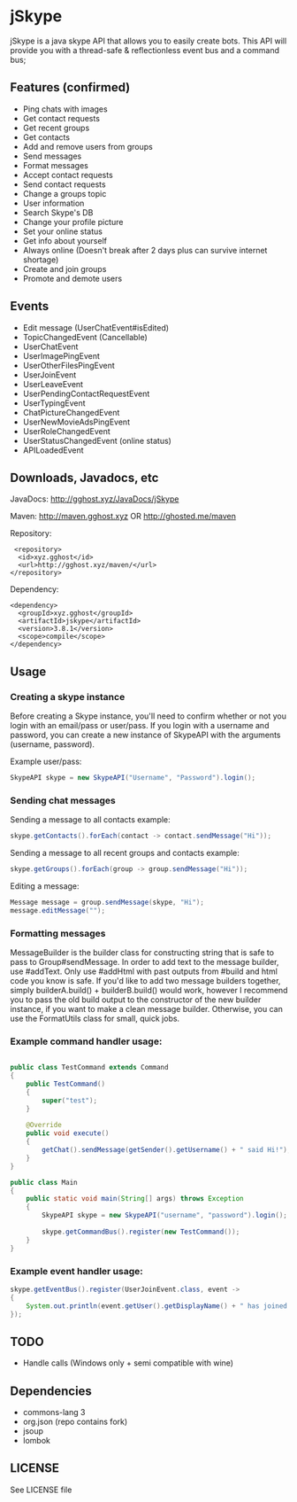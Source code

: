 # jSkype
jSkype is a java skype API that allows you to easily create bots.
This API will provide you with a thread-safe & reflectionless event bus
and a command bus;

## Features (confirmed)
- Ping chats with images
- Get contact requests
- Get recent groups
- Get contacts
- Add and remove users from groups
- Send messages
- Format messages
- Accept contact requests
- Send contact requests
- Change a groups topic
- User information
- Search Skype's DB
- Change your profile picture
- Set your online status
- Get info about yourself
- Always online (Doesn't break after 2 days plus can survive internet shortage)
- Create and join groups
- Promote and demote users
 
## Events
- Edit message (UserChatEvent#isEdited)
- TopicChangedEvent (Cancellable)
- UserChatEvent
- UserImagePingEvent
- UserOtherFilesPingEvent
- UserJoinEvent
- UserLeaveEvent
- UserPendingContactRequestEvent
- UserTypingEvent
- ChatPictureChangedEvent
- UserNewMovieAdsPingEvent
- UserRoleChangedEvent
- UserStatusChangedEvent (online status)
- APILoadedEvent

## Downloads, Javadocs, etc
JavaDocs: http://gghost.xyz/JavaDocs/jSkype

Maven: http://maven.gghost.xyz OR http://ghosted.me/maven

Repository:
```
 <repository>
  <id>xyz.gghost</id>
  <url>http://gghost.xyz/maven/</url>
</repository>
```
Dependency:
```
<dependency>
  <groupId>xyz.gghost</groupId>
  <artifactId>jskype</artifactId>
  <version>3.8.1</version>
  <scope>compile</scope>
</dependency>
```
## Usage
### Creating a skype instance
Before creating a Skype instance, you'll need to confirm whether or not you login with an email/pass or user/pass. If you login with a username and password, you can create a new instance of SkypeAPI with the arguments (username, password).

Example user/pass: 
```java
SkypeAPI skype = new SkypeAPI("Username", "Password").login();
```

### Sending chat messages
Sending a message to all contacts example:
```java
skype.getContacts().forEach(contact -> contact.sendMessage("Hi"));
```
Sending a message to all recent groups and contacts example:
```java
skype.getGroups().forEach(group -> group.sendMessage("Hi"));
```
Editing a message:
```java
Message message = group.sendMessage(skype, "Hi");
message.editMessage("");
```
### Formatting messages

MessageBuilder is the builder class for constructing string that is safe to pass to Group#sendMessage. In order to add text to the message builder, use #addText. Only use #addHtml with past outputs from #build and html code you know is safe. If you'd like to add two message builders together, simply builderA.build() + builderB.build() would work, however I recommend you to pass the old build output to the constructor of the new builder instance, if you want to make a clean message builder. Otherwise, you can use the FormatUtils class for small, quick jobs.

### Example command handler usage:

```java

public class TestCommand extends Command
{
	public TestCommand()
	{
		super("test");
	}
	
	@Override
	public void execute()
	{
		getChat().sendMessage(getSender().getUsername() + " said Hi!");
	}
}

public class Main
{
	public static void main(String[] args) throws Exception
	{
		SkypeAPI skype = new SkypeAPI("username", "password").login();
		
		skype.getCommandBus().register(new TestCommand());
	}
}

```

### Example event handler usage:

```java
skype.getEventBus().register(UserJoinEvent.class, event ->
{
    System.out.println(event.getUser().getDisplayName() + " has joined " + event.getGroup().getChatId());
});
```

## TODO
- Handle calls (Windows only + semi compatible with wine)

## Dependencies
- commons-lang 3
- org.json (repo contains fork)
- jsoup 
- lombok

## LICENSE
See LICENSE file 

